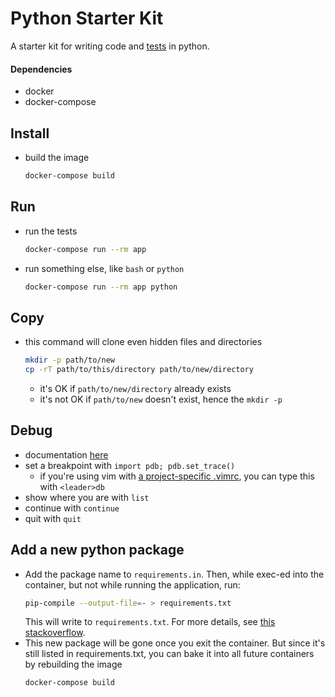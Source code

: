 # Python Starter Kit

A starter kit for writing code and [tests](https://docs.python.org/3/library/unittest.html) in python.

#### Dependencies
* docker
* docker-compose

## Install
* build the image
  ```sh
  docker-compose build
  ```

## Run
* run the tests
  ```sh
  docker-compose run --rm app
  ```
* run something else, like `bash` or `python`
  ```sh
  docker-compose run --rm app python
  ```

## Copy
* this command will clone even hidden files and directories
  ```sh
  mkdir -p path/to/new
  cp -rT path/to/this/directory path/to/new/directory
  ```
  * it's OK if `path/to/new/directory` already exists
  * it's not OK if `path/to/new` doesn't exist, hence the `mkdir -p`

## Debug
* documentation [here](https://docs.python.org/3/library/pdb.html)
* set a breakpoint with `import pdb; pdb.set_trace()`
  * if you're using vim with [a project-specific .vimrc](https://andrew.stwrt.ca/posts/project-specific-vimrc/), you can type this with `<leader>db`
* show where you are with `list`
* continue with `continue`
* quit with `quit`

## Add a new python package
* Add the package name to `requirements.in`. Then, while exec-ed into the container, but not while running the application, run:
  ```sh
  pip-compile --output-file=- > requirements.txt
  ```
  This will write to `requirements.txt`. For more details, see [this stackoverflow](https://stackoverflow.com/a/65666949/2197402).
* This new package will be gone once you exit the container. But since it's still listed in requirements.txt, you can bake it into all future containers by rebuilding the image
  ```sh
  docker-compose build
  ```
